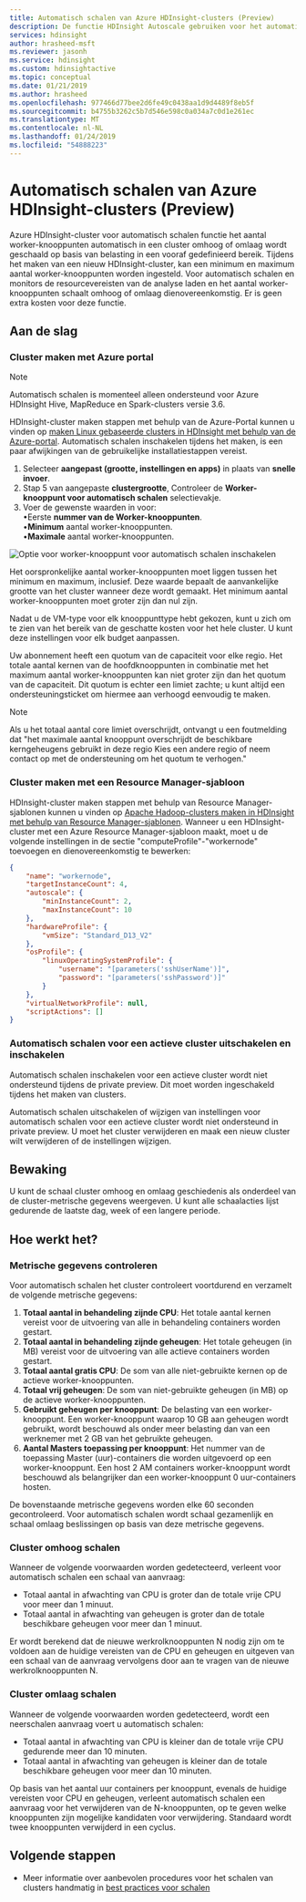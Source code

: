 ```yaml
---
title: Automatisch schalen van Azure HDInsight-clusters (Preview)
description: De functie HDInsight Autoscale gebruiken voor het automatisch schalen van clusters
services: hdinsight
author: hrasheed-msft
ms.reviewer: jasonh
ms.service: hdinsight
ms.custom: hdinsightactive
ms.topic: conceptual
ms.date: 01/21/2019
ms.author: hrasheed
ms.openlocfilehash: 977466d77bee2d6fe49c0438aa1d9d4489f8eb5f
ms.sourcegitcommit: b4755b3262c5b7d546e598c0a034a7c0d1e261ec
ms.translationtype: MT
ms.contentlocale: nl-NL
ms.lasthandoff: 01/24/2019
ms.locfileid: "54888223"
---
```

# <a name="automatically-scale-azure-hdinsight-clusters-preview"></a>Automatisch schalen van Azure HDInsight-clusters (Preview)

Azure HDInsight-cluster voor automatisch schalen functie het aantal worker-knooppunten automatisch in een cluster omhoog of omlaag wordt geschaald op basis van belasting in een vooraf gedefinieerd bereik. Tijdens het maken van een nieuw HDInsight-cluster, kan een minimum en maximum aantal worker-knooppunten worden ingesteld. Voor automatisch schalen en monitors de resourcevereisten van de analyse laden en het aantal worker-knooppunten schaalt omhoog of omlaag dienovereenkomstig. Er is geen extra kosten voor deze functie.

## <a name="getting-started"></a>Aan de slag

### <a name="create-cluster-with-azure-portal"></a>Cluster maken met Azure portal

> [!Note]
> Automatisch schalen is momenteel alleen ondersteund voor Azure HDInsight Hive, MapReduce en Spark-clusters versie 3.6.

HDInsight-cluster maken stappen met behulp van de Azure-Portal kunnen u vinden op [maken Linux gebaseerde clusters in HDInsight met behulp van de Azure-portal](hdinsight-hadoop-create-linux-clusters-portal.md).  Automatisch schalen inschakelen tijdens het maken, is een paar afwijkingen van de gebruikelijke installatiestappen vereist.  

1. Selecteer **aangepast (grootte, instellingen en apps)** in plaats van **snelle invoer**.
2. Stap 5 van aangepaste **clustergrootte**, Controleer de **Worker-knooppunt voor automatisch schalen** selectievakje.
3. Voer de gewenste waarden in voor:  
  &#8226;Eerste **nummer van de Worker-knooppunten**.  
  &#8226;**Minimum** aantal worker-knooppunten.  
  &#8226;**Maximale** aantal worker-knooppunten.  

![Optie voor worker-knooppunt voor automatisch schalen inschakelen](./media/hdinsight-autoscale-clusters/usingAutoscale.png)


Het oorspronkelijke aantal worker-knooppunten moet liggen tussen het minimum en maximum, inclusief. Deze waarde bepaalt de aanvankelijke grootte van het cluster wanneer deze wordt gemaakt. Het minimum aantal worker-knooppunten moet groter zijn dan nul zijn.

Nadat u de VM-type voor elk knooppunttype hebt gekozen, kunt u zich om te zien van het bereik van de geschatte kosten voor het hele cluster. U kunt deze instellingen voor elk budget aanpassen.

Uw abonnement heeft een quotum van de capaciteit voor elke regio. Het totale aantal kernen van de hoofdknooppunten in combinatie met het maximum aantal worker-knooppunten kan niet groter zijn dan het quotum van de capaciteit. Dit quotum is echter een limiet zachte; u kunt altijd een ondersteuningsticket om hiermee aan verhoogd eenvoudig te maken.

> [!Note]  
> Als u het totaal aantal core limiet overschrijdt, ontvangt u een foutmelding dat "het maximale aantal knooppunt overschrijdt de beschikbare kerngeheugens gebruikt in deze regio Kies een andere regio of neem contact op met de ondersteuning om het quotum te verhogen."

### <a name="create-cluster-with-an-resource-manager-template"></a>Cluster maken met een Resource Manager-sjabloon

HDInsight-cluster maken stappen met behulp van Resource Manager-sjablonen kunnen u vinden op [Apache Hadoop-clusters maken in HDInsight met behulp van Resource Manager-sjablonen](hdinsight-hadoop-create-linux-clusters-arm-templates.md).  Wanneer u een HDInsight-cluster met een Azure Resource Manager-sjabloon maakt, moet u de volgende instellingen in de sectie "computeProfile"-"workernode" toevoegen en dienovereenkomstig te bewerken:

```json
{                            
    "name": "workernode",
    "targetInstanceCount": 4,
    "autoscale": {
        "minInstanceCount": 2,
        "maxInstanceCount": 10
    },
    "hardwareProfile": {
        "vmSize": "Standard_D13_V2"
    },
    "osProfile": {
        "linuxOperatingSystemProfile": {
            "username": "[parameters('sshUserName')]",
            "password": "[parameters('sshPassword')]"
        }
    },
    "virtualNetworkProfile": null,
    "scriptActions": []
}
```

### <a name="enable-and-disabling-autoscale-for-a-running-cluster"></a>Automatisch schalen voor een actieve cluster uitschakelen en inschakelen

Automatisch schalen inschakelen voor een actieve cluster wordt niet ondersteund tijdens de private preview. Dit moet worden ingeschakeld tijdens het maken van clusters.

Automatisch schalen uitschakelen of wijzigen van instellingen voor automatisch schalen voor een actieve cluster wordt niet ondersteund in private preview. U moet het cluster verwijderen en maak een nieuw cluster wilt verwijderen of de instellingen wijzigen.

## <a name="monitoring"></a>Bewaking

U kunt de schaal cluster omhoog en omlaag geschiedenis als onderdeel van de cluster-metrische gegevens weergeven. U kunt alle schaalacties lijst gedurende de laatste dag, week of een langere periode.

## <a name="how-it-works"></a>Hoe werkt het?

### <a name="metrics-monitoring"></a>Metrische gegevens controleren

Voor automatisch schalen het cluster controleert voortdurend en verzamelt de volgende metrische gegevens:

1. **Totaal aantal in behandeling zijnde CPU**: Het totale aantal kernen vereist voor de uitvoering van alle in behandeling containers worden gestart.
2. **Totaal aantal in behandeling zijnde geheugen**: Het totale geheugen (in MB) vereist voor de uitvoering van alle actieve containers worden gestart.
3. **Totaal aantal gratis CPU**: De som van alle niet-gebruikte kernen op de actieve worker-knooppunten.
4. **Totaal vrij geheugen**: De som van niet-gebruikte geheugen (in MB) op de actieve worker-knooppunten.
5. **Gebruikt geheugen per knooppunt**: De belasting van een worker-knooppunt. Een worker-knooppunt waarop 10 GB aan geheugen wordt gebruikt, wordt beschouwd als onder meer belasting dan van een werknemer met 2 GB van het gebruikte geheugen.
6. **Aantal Masters toepassing per knooppunt**: Het nummer van de toepassing Master (uur)-containers die worden uitgevoerd op een worker-knooppunt. Een host 2 AM containers worker-knooppunt wordt beschouwd als belangrijker dan een worker-knooppunt 0 uur-containers hosten.

De bovenstaande metrische gegevens worden elke 60 seconden gecontroleerd. Voor automatisch schalen wordt schaal gezamenlijk en schaal omlaag beslissingen op basis van deze metrische gegevens.

### <a name="cluster-scale-up"></a>Cluster omhoog schalen

Wanneer de volgende voorwaarden worden gedetecteerd, verleent voor automatisch schalen een schaal van aanvraag:

* Totaal aantal in afwachting van CPU is groter dan de totale vrije CPU voor meer dan 1 minuut.
* Totaal aantal in afwachting van geheugen is groter dan de totale beschikbare geheugen voor meer dan 1 minuut.

Er wordt berekend dat de nieuwe werkrolknooppunten N nodig zijn om te voldoen aan de huidige vereisten van de CPU en geheugen en uitgeven van een schaal van de aanvraag vervolgens door aan te vragen van de nieuwe werkrolknooppunten N.

### <a name="cluster-scale-down"></a>Cluster omlaag schalen

Wanneer de volgende voorwaarden worden gedetecteerd, wordt een neerschalen aanvraag voert u automatisch schalen:

* Totaal aantal in afwachting van CPU is kleiner dan de totale vrije CPU gedurende meer dan 10 minuten.
* Totaal aantal in afwachting van geheugen is kleiner dan de totale beschikbare geheugen voor meer dan 10 minuten.

Op basis van het aantal uur containers per knooppunt, evenals de huidige vereisten voor CPU en geheugen, verleent automatisch schalen een aanvraag voor het verwijderen van de N-knooppunten, op te geven welke knooppunten zijn mogelijke kandidaten voor verwijdering. Standaard wordt twee knooppunten verwijderd in een cyclus.

## <a name="next-steps"></a>Volgende stappen

* Meer informatie over aanbevolen procedures voor het schalen van clusters handmatig in [best practices voor schalen](hdinsight-scaling-best-practices.md)
